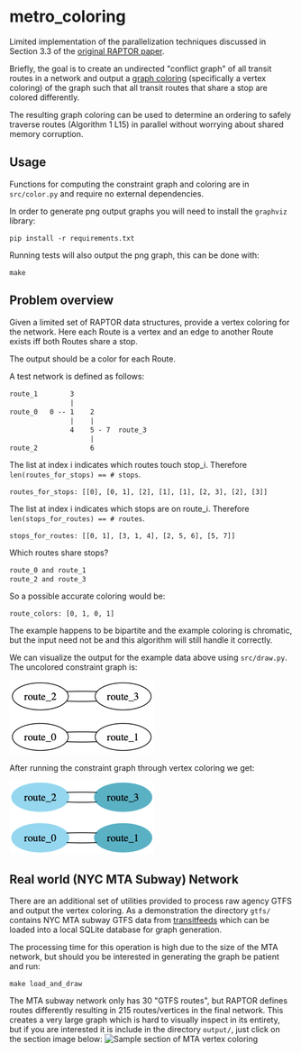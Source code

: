 # metro_coloring

Limited implementation of the parallelization techniques discussed in Section 3.3 of the [original RAPTOR paper](https://www.microsoft.com/en-us/research/wp-content/uploads/2012/01/raptor_alenex.pdf).

Briefly, the goal is to create an undirected "conflict graph" of all transit routes in a network and output a [graph coloring](https://en.wikipedia.org/wiki/Graph_coloring) (specifically a vertex coloring) of the graph such that all transit routes that share a stop are colored differently.

The resulting graph coloring can be used to determine an ordering to safely traverse routes (Algorithm 1 L15) in parallel without worrying about shared memory corruption.

## Usage

Functions for computing the constraint graph and coloring are in `src/color.py` and require no external dependencies.

In order to generate png output graphs you will need to install the `graphviz` library:
```
pip install -r requirements.txt
```

Running tests will also output the png graph, this can be done with:
```
make
```

## Problem overview
Given a limited set of RAPTOR data structures, provide a vertex coloring for the network. Here each Route is a vertex and an edge to another Route exists iff both Routes share a stop.

The output should be a color for each Route.

A test network is defined as follows:
```
route_1        3
               |
route_0   0 -- 1    2
               |    |
               4    5 - 7  route_3
                    |
route_2             6
```

The list at index i indicates which routes touch stop_i. Therefore `len(routes_for_stops) == # stops`.
```
routes_for_stops: [[0], [0, 1], [2], [1], [1], [2, 3], [2], [3]]
```

The list at index i indicates which stops are on route_i. Therefore `len(stops_for_routes) == # routes`.
```
stops_for_routes: [[0, 1], [3, 1, 4], [2, 5, 6], [5, 7]]
```

Which routes share stops?
```
route_0 and route_1
route_2 and route_3
```

So a possible accurate coloring would be:
```
route_colors: [0, 1, 0, 1]
```

The example happens to be bipartite and the example coloring is chromatic, but the input need not be and this algorithm will still handle it correctly.

We can visualize the output for the example data above using `src/draw.py`. The uncolored constraint graph is:

![constraintgraph](https://raw.githubusercontent.com/keyan/metro_coloring/master/output/uncolored.gv.png)

After running the constraint graph through vertex coloring we get:

![coloredgraph](https://raw.githubusercontent.com/keyan/metro_coloring/master/output/colored.gv.png)

## Real world (NYC MTA Subway) Network

There are an additional set of utilities provided to process raw agency GTFS and output the vertex coloring. As a demonstration the directory `gtfs/` contains NYC MTA subway GTFS data from [transitfeeds](https://transitfeeds.com/p/mta/79) which can be loaded into a local SQLite database for graph generation.

The processing time for this operation is high due to the size of the MTA network, but should you be interested in generating the graph be patient and run:
```
make load_and_draw
```

The MTA subway network only has 30 "GTFS routes", but RAPTOR defines routes differently resulting in 215 routes/vertices in the final network. This creates a very large graph which is hard to visually inspect in its entirety, but if you are interested it is include in the directory `output/`, just click on the section image below:
![Sample section of MTA vertex coloring](https://raw.githubusercontent.com/keyan/metro_coloring/master/output/mta_colored.gv.png)

